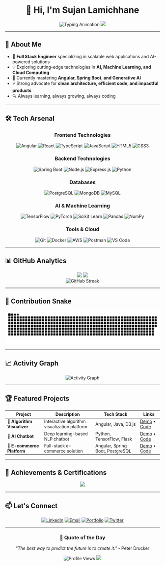 <div align="center">
  
# 👋 Hi, I'm Sujan Lamichhane

<img src="https://readme-typing-svg.demolab.com?font=Fira+Code&size=28&duration=3000&pause=1000&color=00D9FF&center=true&vCenter=true&width=600&lines=Full+Stack+Engineer;AI+%26+ML+Enthusiast;Problem+Solver+%26+Innovator;Building+the+Future+with+Code" alt="Typing Animation" />

<img src="https://user-images.githubusercontent.com/74038190/225813708-98b745f2-7d22-48cf-9150-083f1b00d6c9.gif" width="500">

</div>

---

## 🚀 About Me

- 🎯 **Full Stack Engineer** specializing in scalable web applications and AI-powered solutions
- 💡 Exploring cutting-edge technologies in **AI, Machine Learning, and Cloud Computing**
- 🌱 Currently mastering **Angular, Spring Boot, and Generative AI**
- ⚡ Strong advocate for **clean architecture, efficient code, and impactful products**
- 🔍 Always learning, always growing, always coding

---

## 🛠️ Tech Arsenal

<div align="center">

### Frontend Technologies
![Angular](https://img.shields.io/badge/Angular-DD0031?style=for-the-badge&logo=angular&logoColor=white)
![React](https://img.shields.io/badge/React-20232A?style=for-the-badge&logo=react&logoColor=61DAFB)
![TypeScript](https://img.shields.io/badge/TypeScript-007ACC?style=for-the-badge&logo=typescript&logoColor=white)
![JavaScript](https://img.shields.io/badge/JavaScript-F7DF1E?style=for-the-badge&logo=javascript&logoColor=black)
![HTML5](https://img.shields.io/badge/HTML5-E34F26?style=for-the-badge&logo=html5&logoColor=white)
![CSS3](https://img.shields.io/badge/CSS3-1572B6?style=for-the-badge&logo=css3&logoColor=white)

### Backend Technologies
![Spring Boot](https://img.shields.io/badge/Spring_Boot-6DB33F?style=for-the-badge&logo=spring&logoColor=white)
![Node.js](https://img.shields.io/badge/Node.js-43853D?style=for-the-badge&logo=node.js&logoColor=white)
![Express.js](https://img.shields.io/badge/Express.js-404D59?style=for-the-badge&logo=express&logoColor=white)
![Python](https://img.shields.io/badge/Python-3776AB?style=for-the-badge&logo=python&logoColor=white)

### Databases
![PostgreSQL](https://img.shields.io/badge/PostgreSQL-316192?style=for-the-badge&logo=postgresql&logoColor=white)
![MongoDB](https://img.shields.io/badge/MongoDB-4EA94B?style=for-the-badge&logo=mongodb&logoColor=white)
![MySQL](https://img.shields.io/badge/MySQL-005C84?style=for-the-badge&logo=mysql&logoColor=white)

### AI & Machine Learning
![TensorFlow](https://img.shields.io/badge/TensorFlow-FF6F00?style=for-the-badge&logo=tensorflow&logoColor=white)
![PyTorch](https://img.shields.io/badge/PyTorch-EE4C2C?style=for-the-badge&logo=pytorch&logoColor=white)
![Scikit Learn](https://img.shields.io/badge/scikit_learn-F7931E?style=for-the-badge&logo=scikit-learn&logoColor=white)
![Pandas](https://img.shields.io/badge/Pandas-2C2D72?style=for-the-badge&logo=pandas&logoColor=white)
![NumPy](https://img.shields.io/badge/Numpy-777BB4?style=for-the-badge&logo=numpy&logoColor=white)

### Tools & Cloud
![Git](https://img.shields.io/badge/Git-F05032?style=for-the-badge&logo=git&logoColor=white)
![Docker](https://img.shields.io/badge/Docker-2496ED?style=for-the-badge&logo=docker&logoColor=white)
![AWS](https://img.shields.io/badge/AWS-FF9900?style=for-the-badge&logo=amazon-aws&logoColor=white)
![Postman](https://img.shields.io/badge/Postman-FF6C37?style=for-the-badge&logo=postman&logoColor=white)
![VS Code](https://img.shields.io/badge/VS_Code-007ACC?style=for-the-badge&logo=visual-studio-code&logoColor=white)

</div>

---

## 📊 GitHub Analytics

<div align="center">
  <img height="180em" src="https://github-readme-stats.vercel.app/api?username=nextlevel7&show_icons=true&theme=tokyonight&include_all_commits=true&count_private=true&hide_border=true&bg_color=0D1117&title_color=00D9FF&icon_color=00D9FF&text_color=C9D1D9"/>
  <img height="180em" src="https://github-readme-stats.vercel.app/api/top-langs/?username=nextlevel7&layout=compact&langs_count=8&theme=tokyonight&hide_border=true&bg_color=0D1117&title_color=00D9FF&text_color=C9D1D9"/>
</div>

<div align="center">
  <img src="https://github-readme-streak-stats.herokuapp.com/?user=nextlevel7&theme=tokyonight&hide_border=true&background=0D1117&stroke=00D9FF&ring=00D9FF&fire=FF6B6B&currStreakLabel=C9D1D9" alt="GitHub Streak"/>
</div>

---

## 🐍 Contribution Snake

<div align="center">

![snake gif](https://github.com/nextlevel7/nextlevel7/blob/output/github-snake-dark.svg)
</div>

---

## 📈 Activity Graph

<div align="center">
  <img src="https://github-readme-activity-graph.vercel.app/graph?username=sujanlamichhane&theme=tokyo-night&hide_border=true&bg_color=0D1117&color=00D9FF&line=00D9FF&point=FF6B6B" alt="Activity Graph"/>
</div>

---

## 🏆 Featured Projects

<div align="center">

| Project | Description | Tech Stack | Links |
|---------|-------------|------------|-------|
| 🚀 **Algorithm Visualizer** | Interactive algorithm visualization platform | Angular, Java, D3.js | [Demo](#) • [Code](#) |
| 🤖 **AI Chatbot** | Deep learning-based NLP chatbot | Python, TensorFlow, Flask | [Demo](#) • [Code](#) |
| 🛒 **E-commerce Platform** | Full-stack e-commerce solution | Angular, Spring Boot, PostgreSQL | [Demo](#) • [Code](#) |

</div>

---

## 🏅 Achievements & Certifications

<div align="center">

![](https://github-profile-trophy.vercel.app/?username=sujanlamichhane&theme=tokyonight&no-frame=true&no-bg=true&margin-w=4&row=1)

</div>

---

## 📫 Let's Connect

<div align="center">

[![LinkedIn](https://img.shields.io/badge/LinkedIn-0077B5?style=for-the-badge&logo=linkedin&logoColor=white)](https://linkedin.com/in/sujan-lamichhane)
[![Email](https://img.shields.io/badge/Email-D14836?style=for-the-badge&logo=gmail&logoColor=white)](mailto:sujan@example.com)
[![Portfolio](https://img.shields.io/badge/Portfolio-000000?style=for-the-badge&logo=About.me&logoColor=white)](https://sujanlamichhane.dev)
[![Twitter](https://img.shields.io/badge/Twitter-1DA1F2?style=for-the-badge&logo=twitter&logoColor=white)](https://twitter.com/sujanlamichhane)

</div>

---

<div align="center">
  
### 💭 Quote of the Day
  
*"The best way to predict the future is to create it."* - Peter Drucker

<img src="https://komarev.com/ghpvc/?username=sujanlamichhane&label=Profile%20Views&color=00D9FF&style=for-the-badge" alt="Profile Views"/>

<img src="https://user-images.githubusercontent.com/74038190/212284100-561aa473-3905-4a80-b561-0d28506553ee.gif" width="700">


</div>
